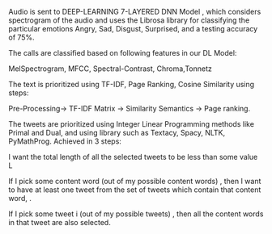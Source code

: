 Audio is sent to DEEP-LEARNING 7-LAYERED DNN Model , which considers spectrogram of the
audio and uses the Librosa library for classifying the particular emotions Angry, Sad, Disgust,
Surprised, and a testing accuracy of 75%.

The calls are classified based on following features in our DL Model:

MelSpectrogram, MFCC, Spectral-Contrast, Chroma,Tonnetz

The text is prioritized using TF-IDF, Page Ranking, Cosine Similarity using steps:

Pre-Processing-> TF-IDF Matrix -> Similarity Semantics -> Page ranking.

The tweets are prioritized using Integer Linear Programming methods like Primal and Dual, and
using library such as Textacy, Spacy, NLTK, PyMathProg. Achieved in 3 steps:

I want the total length of all the selected tweets to be less than some value L

If I pick some content word (out of my possible content words) , then I want to have at least
one tweet from the set of tweets which contain that content word, .

If I pick some tweet i (out of my possible tweets) , then all the content words in that tweet are
also selected.
